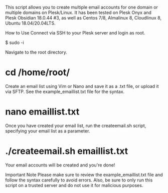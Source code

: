 This script allows you to create multiple email accounts for one domain or multiple domains on Plesk/Linux. It has been tested on Plesk Onyx and Plesk Obsidian 18.0.44 #3, as well as Centos 7/8, Almalinux 8, Cloudlinux 8, Ubuntu 18.04/20.04LTS.

How to Use
Connect via SSH to your Plesk server and login as root.


$ sudo -i

Navigate to the root directory.
# cd /home/root/


Create an email list using Vim or Nano and save it as a .txt file, or upload it via SFTP. See the example_emaillist.txt file for the syntax.
# nano emaillist.txt

Once you have created your email list, run the createemail.sh script, specifying your email list as a parameter.
# ./createemail.sh emaillist.txt
Your email accounts will be created and you're done!

Important Note
Please make sure to review the example_emaillist.txt file and follow the syntax carefully to avoid errors. Also, be sure to only run this script on a trusted server and do not use it for malicious purposes.
